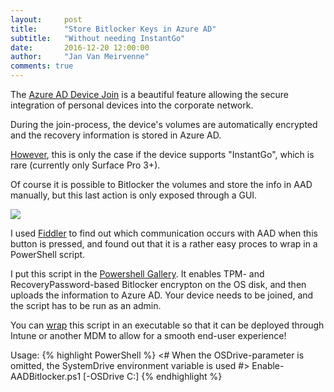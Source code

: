 ```yaml
---
layout:     post
title:      "Store Bitlocker Keys in Azure AD"
subtitle:   "Without needing InstantGo"
date:       2016-12-20 12:00:00
author:     "Jan Van Meirvenne"
comments: true
---
```


The [Azure AD Device Join](https://blogs.technet.microsoft.com/enterprisemobility/2015/05/28/azure-ad-join-on-windows-10-devices/) is a beautiful feature allowing the secure integration of personal devices into the corporate network.

During the join-process, the device's volumes are automatically encrypted and the recovery information is stored in Azure AD.

[However](https://blogs.technet.microsoft.com/home_is_where_i_lay_my_head/2016/03/14/automatic-bitlocker-on-windows-10-during-azure-ad-join/), this is only the case if the device supports "InstantGo", which is rare (currently only Surface Pro 3+).

Of course it is possible to Bitlocker the volumes and store the info in AAD manually, but this last action is only exposed through a GUI.

<img src="{{ site.url }}/assets/BitlockerAADButton.png" />

I used [Fiddler](http://www.telerik.com/fiddler) to find out which communication occurs with AAD when this button is pressed, and found out that it is a rather easy proces to wrap in a PowerShell script.

I put this script in the [Powershell Gallery](https://www.powershellgallery.com/packages/Enable-AADBitlocker/0.0.0.2/Content/Enable-AADBitlocker.ps1). It enables TPM- and RecoveryPassword-based Bitlocker encrypton on the OS disk, and then uploads the information to Azure AD. Your device needs to be joined, and the script has to be run as an admin.

You can [wrap](http://126kr.com/article/90t7z4t57b6) this script in an executable so that it can be deployed through Intune or another MDM to allow for a smooth end-user experience!

Usage:
{% highlight PowerShell %}
<# When the OSDrive-parameter is omitted, the SystemDrive environment variable is used #>
Enable-AADBitlocker.ps1 [-OSDrive C:] 
{% endhighlight %}